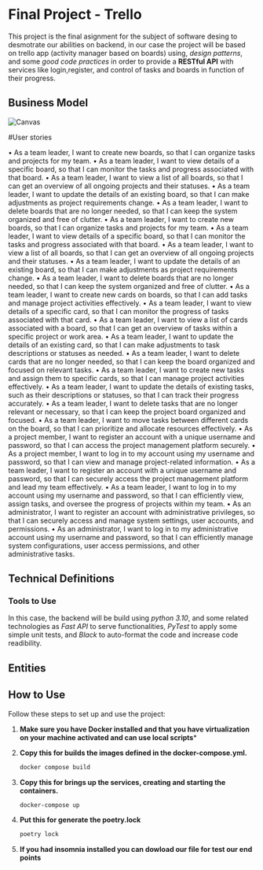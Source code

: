 # Final Project - Trello

This project is the final asignment for the subject of software desing to desmotrate our abilities on backend, in our case the project will be based on trello app (activity manager based on boards) using, _design patterns_, and some _good code practices_ in order to provide a __RESTful API__ with services like login,register, and control of tasks and boards in function of their progress.

## Business Model

![Canvas](https://github.com/Andrew552004/project/assets/149690633/a7efcc5b-e1f3-437b-85a9-7a3f7e517e8d)


#User stories

• As a team leader, I want to create new boards, so that I can organize tasks and projects for my team.
• As a team leader, I want to view details of a specific board, so that I can monitor the tasks and progress associated with that board.
• As a team leader, I want to view a list of all boards, so that I can get an overview of all ongoing projects and their statuses.
• As a team leader, I want to update the details of an existing board, so that I can make adjustments as project requirements change.
• As a team leader, I want to delete boards that are no longer needed, so that I can keep the system organized and free of clutter.
• As a team leader, I want to create new boards, so that I can organize tasks and projects for my team.
• As a team leader, I want to view details of a specific board, so that I can monitor the tasks and progress associated with that board.
• As a team leader, I want to view a list of all boards, so that I can get an overview of all ongoing projects and their statuses.
• As a team leader, I want to update the details of an existing board, so that I can make adjustments as project requirements change.
• As a team leader, I want to delete boards that are no longer needed, so that I can keep the system organized and free of clutter.
• As a team leader, I want to create new cards on boards, so that I can add tasks and manage project activities effectively.
• As a team leader, I want to view details of a specific card, so that I can monitor the progress of tasks associated with that card.
• As a team leader, I want to view a list of cards associated with a board, so that I can get an overview of tasks within a specific project or work area.
• As a team leader, I want to update the details of an existing card, so that I can make adjustments to task descriptions or statuses as needed.
• As a team leader, I want to delete cards that are no longer needed, so that I can keep the board organized and focused on relevant tasks.
• As a team leader, I want to create new tasks and assign them to specific cards, so that I can manage project activities effectively.
• As a team leader, I want to update the details of existing tasks, such as their descriptions or statuses, so that I can track their progress accurately.
• As a team leader, I want to delete tasks that are no longer relevant or necessary, so that I can keep the project board organized and focused.
• As a team leader, I want to move tasks between different cards on the board, so that I can prioritize and allocate resources effectively.
• As a project member, I want to register an account with a unique username and password, so that I can access the project management platform securely.
• As a project member, I want to log in to my account using my username and password, so that I can view and manage project-related information.
• As a team leader, I want to register an account with a unique username and password, so that I can securely access the project management platform and lead my team effectively.
• As a team leader, I want to log in to my account using my username and password, so that I can efficiently view, assign tasks, and oversee the progress of projects within my team.
• As an administrator, I want to register an account with administrative privileges, so that I can securely access and manage system settings, user accounts, and permissions.
• As an administrator, I want to log in to my administrative account using my username and password, so that I can efficiently manage system configurations, user access permissions, and other administrative tasks.

## Technical Definitions

### Tools to Use

In this case, the backend will be build using _python 3.10_, and some related technologies as _Fast API_ to serve functionalities, _PyTest_ to apply some simple unit tests, and _Black_ to auto-format the code and increase code readibility.

## Entities



## How to Use

Follow these steps to set up and use the project:

1. **Make sure you have Docker installed and that you have virtualization on your machine activated and can use local scripts***

2. **Copy this for builds the images defined in the docker-compose.yml.**
   ```bash
   docker compose build
   ```
3. **Copy this for brings up the services, creating and starting the containers.**
   ```bash
   docker-compose up
   ```
4. **Put this for generate the poetry.lock**
   ```bash
   poetry lock
   ```
5. **If you had insomnia installed you can dowload our file for test our end points**

